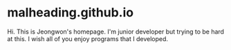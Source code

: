 # malheading.github.io
Hi. This is Jeongwon's homepage. I'm junior developer but trying to be hard at this. I wish all of you enjoy programs that I developed.
